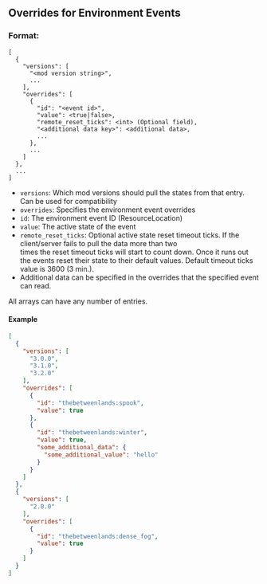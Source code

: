 ## Overrides for Environment Events

### Format:

```
[
  {
    "versions": [
      "<mod version string>",
      ...
    ],
    "overrides": [
      {
        "id": "<event id>",
        "value": <true|false>,
        "remote_reset_ticks": <int> (Optional field),
        "<additional data key>": <additional data>,
        ...
      },
      ...
    ]
  },
  ...
]
```

* ```versions```: Which mod versions should pull the states from that entry. Can be used for compatibility
* ```overrides```: Specifies the environment event overrides
* ```id```: The environment event ID (ResourceLocation)
* ```value```: The active state of the event
* ```remote_reset_ticks```: Optional active state reset timeout ticks. If the client/server fails to pull the data more than two  
times the reset timeout ticks will start to count down. Once it runs out the events reset their state to their default values. Default timeout ticks value is 3600 (3 min.).
* Additional data can be specified in the overrides that the specified event can read.

All arrays can have any number of entries.

#### Example

```Json
[
  {
    "versions": [
      "3.0.0",
      "3.1.0",
      "3.2.0"
    ],
    "overrides": [
      {
        "id": "thebetweenlands:spook",
        "value": true
      },
      {
        "id": "thebetweenlands:winter",
        "value": true,
        "some_additional_data": {
          "some_additional_value": "hello"
        }
      }
    ]
  },
  {
    "versions": [
      "2.0.0"
    ],
    "overrides": [
      {
        "id": "thebetweenlands:dense_fog",
        "value": true
      }
    ]
  }
]
```
